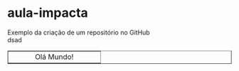 # aula-impacta
Exemplo da criação de um repositório no GitHub
<br/>
dsad
<table border="1">
  <tr>
    <td width="50%"><center> Olá Mundo!</td>
    <td width="50%> <center> Olá again </td>
  </tr>
  </table>
